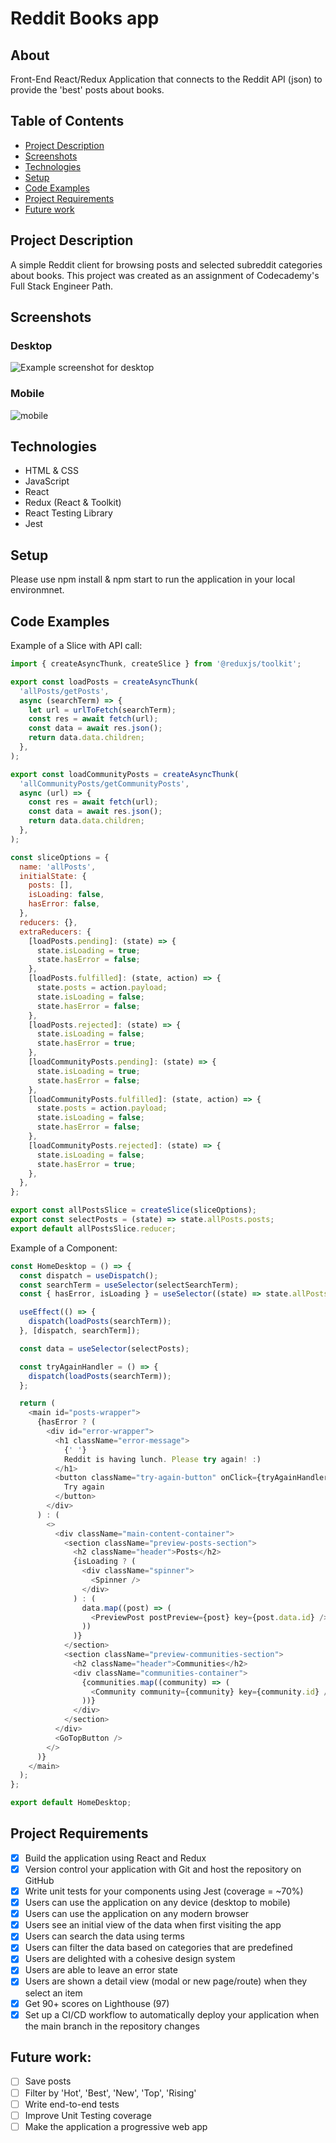 # Reddit Books app

## About

Front-End React/Redux Application that connects to the Reddit API (json) to provide the 'best' posts about books.

## Table of Contents

* [Project Description](#project-description)
* [Screenshots](#screenshots)
* [Technologies](#technologies)
* [Setup](#setup)
* [Code Examples](#code-examples)
* [Project Requirements](#project-requirements)
* [Future work](#future-work)

## Project Description

A simple Reddit client for browsing posts and selected subreddit categories about books. This project was created as an assignment of Codecademy's Full Stack Engineer Path.

## Screenshots

### Desktop
![Example screenshot for desktop](src/img/screenshot_desktop.png)

### Mobile

![mobile](https://github.com/N2late/reddit-books/blob/46fb746c497e29a16ac201478e8980f7f97351fd/src/img/mobile_screenshot.png)

## Technologies

* HTML & CSS
* JavaScript
* React
* Redux (React & Toolkit)
* React Testing Library
* Jest

## Setup

Please use npm install & npm start to run the application in your local environmnet.

## Code Examples

Example of a Slice with API call:

```javascript
import { createAsyncThunk, createSlice } from '@reduxjs/toolkit';

export const loadPosts = createAsyncThunk(
  'allPosts/getPosts',
  async (searchTerm) => {
    let url = urlToFetch(searchTerm);
    const res = await fetch(url);
    const data = await res.json();
    return data.data.children;
  },
);

export const loadCommunityPosts = createAsyncThunk(
  'allCommunityPosts/getCommunityPosts',
  async (url) => {
    const res = await fetch(url);
    const data = await res.json();
    return data.data.children;
  },
);

const sliceOptions = {
  name: 'allPosts',
  initialState: {
    posts: [],
    isLoading: false,
    hasError: false,
  },
  reducers: {},
  extraReducers: {
    [loadPosts.pending]: (state) => {
      state.isLoading = true;
      state.hasError = false;
    },
    [loadPosts.fulfilled]: (state, action) => {
      state.posts = action.payload;
      state.isLoading = false;
      state.hasError = false;
    },
    [loadPosts.rejected]: (state) => {
      state.isLoading = false;
      state.hasError = true;
    },
    [loadCommunityPosts.pending]: (state) => {
      state.isLoading = true;
      state.hasError = false;
    },
    [loadCommunityPosts.fulfilled]: (state, action) => {
      state.posts = action.payload;
      state.isLoading = false;
      state.hasError = false;
    },
    [loadCommunityPosts.rejected]: (state) => {
      state.isLoading = false;
      state.hasError = true;
    },
  },
};

export const allPostsSlice = createSlice(sliceOptions);
export const selectPosts = (state) => state.allPosts.posts;
export default allPostsSlice.reducer;
```

Example of a Component:

```javascript
const HomeDesktop = () => {
  const dispatch = useDispatch();
  const searchTerm = useSelector(selectSearchTerm);
  const { hasError, isLoading } = useSelector((state) => state.allPosts);

  useEffect(() => {
    dispatch(loadPosts(searchTerm));
  }, [dispatch, searchTerm]);

  const data = useSelector(selectPosts);

  const tryAgainHandler = () => {
    dispatch(loadPosts(searchTerm));
  };

  return (
    <main id="posts-wrapper">
      {hasError ? (
        <div id="error-wrapper">
          <h1 className="error-message">
            {' '}
            Reddit is having lunch. Please try again! :)
          </h1>
          <button className="try-again-button" onClick={tryAgainHandler}>
            Try again
          </button>
        </div>
      ) : (
        <>
          <div className="main-content-container">
            <section className="preview-posts-section">
              <h2 className="header">Posts</h2>
              {isLoading ? (
                <div className="spinner">
                  <Spinner />
                </div>
              ) : (
                data.map((post) => (
                  <PreviewPost postPreview={post} key={post.data.id} />
                ))
              )}
            </section>
            <section className="preview-communities-section">
              <h2 className="header">Communities</h2>
              <div className="communities-container">
                {communities.map((community) => (
                  <Community community={community} key={community.id} />
                ))}
              </div>
            </section>
          </div>
          <GoTopButton />
        </>
      )}
    </main>
  );
};

export default HomeDesktop;
```

## Project Requirements

- [x] Build the application using React and Redux
- [x] Version control your application with Git and host the repository on GitHub
- [x] Write unit tests for your components using Jest (coverage = ~70%)
- [x] Users can use the application on any device (desktop to mobile)
- [x] Users can use the application on any modern browser
- [x] Users see an initial view of the data when first visiting the app
- [x] Users can search the data using terms
- [x] Users can filter the data based on categories that are predefined
- [x] Users are delighted with a cohesive design system
- [x] Users are able to leave an error state
- [x] Users are shown a detail view (modal or new page/route) when they select an item
- [x] Get 90+ scores on Lighthouse (97)
- [x] Set up a CI/CD workflow to automatically deploy your application when the main branch in the repository changes

## Future work:
- [ ] Save posts
- [ ] Filter by 'Hot', 'Best', 'New', 'Top', 'Rising'
- [ ] Write end-to-end tests
- [ ] Improve Unit Testing coverage
- [ ] Make the application a progressive web app
